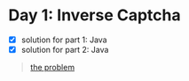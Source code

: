 # Day 1: Inverse Captcha

- [x] solution for part 1: Java
- [x] solution for part 2: Java

>[the problem](http://adventofcode.com/2017/day/1)